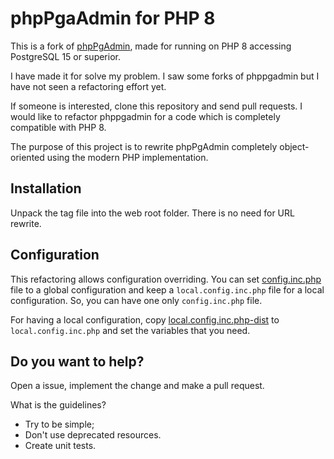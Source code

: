 # phpPgaAdmin for PHP 8

This is a fork of [phpPgAdmin](https://github.com/phppgadmin/phppgadmin), made for running on PHP 8 accessing PostgreSQL 15 or superior.

I have made it for solve my problem. I saw some forks of phppgadmin but I have not seen a refactoring effort yet.

If someone is interested, clone this repository and send pull requests. I would like to refactor phppgadmin for a code which is completely compatible with PHP 8.

The purpose of this project is to rewrite phpPgAdmin completely object-oriented using the modern PHP implementation.

## Installation

Unpack the tag file into the web root folder. There is no need for URL rewrite.

## Configuration

This refactoring allows configuration overriding. You can set [config.inc.php](./conf/config.inc.php) file to a global configuration and keep a `local.config.inc.php` file for a local configuration. So, you can have one only `config.inc.php` file.

For having a local configuration, copy [local.config.inc.php-dist](./conf/local.config.inc.php-dist) to `local.config.inc.php` and set the variables that you need.

## Do you want to help?

Open a issue, implement the change and make a pull request.

What is the guidelines?

* Try to be simple;
* Don't use deprecated resources.
* Create unit tests.
